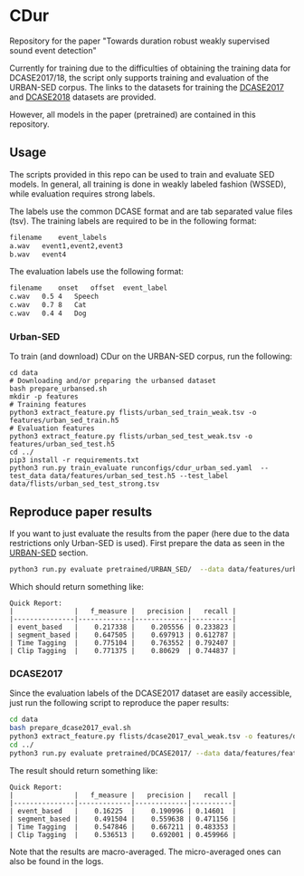 # CDur

Repository for the paper "Towards duration robust weakly supervised sound event detection"

Currently for training due to the difficulties of obtaining the training data for DCASE2017/18, the script only supports training and evaluation of the URBAN-SED corpus.
The links to the datasets for training the [DCASE2017](https://github.com/ankitshah009/Task-4-Large-scale-weakly-supervised-sound-event-detection-for-smart-cars) and [DCASE2018](https://github.com/DCASE-REPO/dcase2018_baseline/tree/master/task4/dataset) datasets are provided.

However, all models in the paper (pretrained) are contained in this repository.

## Usage

The scripts provided in this repo can be used to train and evaluate SED models.
In general, all training is done in weakly labeled fashion (WSSED), while evaluation requires strong labels.

The labels use the common DCASE format and are tab separated value files (tsv).
The training labels are required to be in the following format:

```bash
filename    event_labels
a.wav   event1,event2,event3
b.wav   event4
```

The evaluation labels use the following format:

```bash
filename    onset   offset  event_label
c.wav   0.5 4   Speech
c.wav   0.7 8   Cat
c.wav   0.4 4   Dog
```


### Urban-SED

To train (and download) CDur on the URBAN-SED corpus, run the following:

```
cd data
# Downloading and/or preparing the urbansed dataset
bash prepare_urbansed.sh
mkdir -p features
# Training features
python3 extract_feature.py flists/urban_sed_train_weak.tsv -o features/urban_sed_train.h5
# Evaluation features
python3 extract_feature.py flists/urban_sed_test_weak.tsv -o features/urban_sed_test.h5
cd ../
pip3 install -r requirements.txt
python3 run.py train_evaluate runconfigs/cdur_urban_sed.yaml  --test_data data/features/urban_sed_test.h5 --test_label data/flists/urban_sed_test_strong.tsv
```

## Reproduce paper results

If you want to just evaluate the results from the paper (here due to the data restrictions only Urban-SED is used).
First prepare the data as seen in the [URBAN-SED](#urban_sed) section.

```bash
python3 run.py evaluate pretrained/URBAN_SED/  --data data/features/urban_sed_test.h5 --label data/flists/urban_sed_test_strong.tsv
```

Which should return something like:
```
Quick Report: 
|               |   f_measure |   precision |   recall |
|---------------|-------------|-------------|----------|
| event_based   |    0.217338 |    0.205556 | 0.233823 |
| segment_based |    0.647505 |    0.697913 | 0.612787 |
| Time Tagging  |    0.775104 |    0.763552 | 0.792407 |
| Clip Tagging  |    0.771375 |    0.80629  | 0.744837 |
```

### DCASE2017

Since the evaluation labels of the DCASE2017 dataset are easily accessible, just run the following script to reproduce the paper results:

```bash
cd data
bash prepare_dcase2017_eval.sh
python3 extract_feature.py flists/dcase2017_eval_weak.tsv -o features/dcase2017_eval.h5
cd ../
python3 run.py evaluate pretrained/DCASE2017/ --data data/features/features/dcase2017_eval.h5 --label data/flists/dcase2017_eval_strong.tsv
```

The result should return something like:

```
Quick Report: 
|               |   f_measure |   precision |   recall |
|---------------|-------------|-------------|----------|
| event_based   |    0.16225  |    0.190996 | 0.14601  |
| segment_based |    0.491504 |    0.559638 | 0.471156 |
| Time Tagging  |    0.547846 |    0.667211 | 0.483353 |
| Clip Tagging  |    0.536513 |    0.692001 | 0.459966 |
```

Note that the results are macro-averaged. The micro-averaged ones can also be found in the logs.
